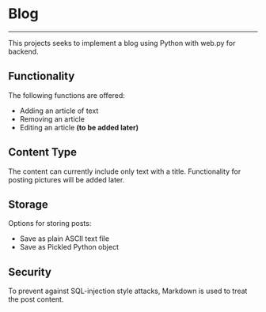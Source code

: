 # Blog #
--------
This projects seeks to implement a blog using
Python with web.py for backend.

## Functionality ##
The following functions are offered:
* Adding an article of text
* Removing an article
* Editing an article **(to be added later)**

## Content Type ##
The content can currently include only text with a title.
Functionality for posting pictures will be added later.

## Storage ##
Options for storing posts:
* Save as plain ASCII text file
* Save as Pickled Python object

## Security ##
To prevent against SQL-injection style attacks, Markdown
is used to treat the post content.
